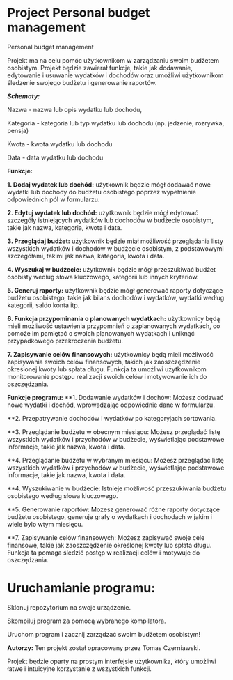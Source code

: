 # Project Personal budget management
Personal budget management

Projekt ma na celu pomóc użytkownikom w zarządzaniu swoim budżetem osobistym. Projekt będzie zawierał funkcje, takie jak dodawanie, edytowanie i usuwanie wydatków i dochodów oraz umożliwi użytkownikom śledzenie swojego budżetu i generowanie raportów.

***Schematy:***

Nazwa - nazwa lub opis wydatku lub dochodu,

Kategoria - kategoria lub typ wydatku lub dochodu (np. jedzenie, rozrywka, pensja)

Kwota - kwota wydatku lub dochodu

Data - data wydatku lub dochodu

**Funkcje:**

**1. Dodaj wydatek lub dochód:** użytkownik będzie mógł dodawać nowe wydatki lub dochody do budżetu osobistego poprzez wypełnienie odpowiednich pól w formularzu.

**2. Edytuj wydatek lub dochód:** użytkownik będzie mógł edytować szczegóły istniejących wydatków lub dochodów w budżecie osobistym, takie jak nazwa, kategoria, kwota i data.

**3. Przeglądaj budżet:** użytkownik będzie miał możliwość przeglądania listy wszystkich wydatków i dochodów w budżecie osobistym, z podstawowymi szczegółami, takimi jak nazwa, kategoria, kwota i data.

**4. Wyszukaj w budżecie:** użytkownik będzie mógł przeszukiwać budżet osobisty według słowa kluczowego, kategorii lub innych kryteriów.

**5. Generuj raporty:** użytkownik będzie mógł generować raporty dotyczące budżetu osobistego, takie jak bilans dochodów i wydatków, wydatki według kategorii, saldo konta itp.

**6. Funkcja przypominania o planowanych wydatkach:** użytkownicy będą mieli możliwość ustawienia przypomnień o zaplanowanych wydatkach, co pomoże im pamiętać o swoich planowanych wydatkach i uniknąć przypadkowego przekroczenia budżetu.

**7. Zapisywanie celów finansowych:** użytkownicy będą mieli możliwość zapisywania swoich celów finansowych, takich jak zaoszczędzenie określonej kwoty lub spłata długu. Funkcja ta umożliwi użytkownikom monitorowanie postępu realizacji swoich celów i motywowanie ich do oszczędzania.

**Funkcje programu:**
**1. Dodawanie wydatków i dochów: Możesz dodawać nowe wydatki i dochód, wprowadzając odpowiednie dane w formularzu.

**2. Przepatrywanie dochodów i wydatków po kategoryjach sortowania.

**3. Przeglądanie budżetu w obecnym miesiącu: Możesz przeglądać listę wszystkich wydatków i przychodów w budżecie, wyświetlając podstawowe informacje, takie jak nazwa, kwota i data.

**4. Przeglądanie budżetu w wybranym miesiącu: Możesz przeglądać listę wszystkich wydatków i przychodów w budżecie, wyświetlając podstawowe informacje, takie jak nazwa, kwota i data.

**4. Wyszukiwanie w budżecie: Istnieje możliwość przeszukiwania budżetu osobistego według słowa kluczowego.

**5. Generowanie raportów: Możesz generować różne raporty dotyczące budżetu osobistego, generuje grafy o wydatkach i dochodach w jakim i wiele bylo wtym miesięcu.


**7. Zapisywanie celów finansowych: Możesz zapisywać swoje cele finansowe, takie jak zaoszczędzenie określonej kwoty lub spłata długu. Funkcja ta pomaga śledzić postęp w realizacji celów i motywuje do oszczędzania.

# Uruchamianie programu:
Sklonuj repozytorium na swoje urządzenie.

Skompiluj program za pomocą wybranego kompilatora.

Uruchom program i zacznij zarządzać swoim budżetem osobistym!

**Autorzy:**
Ten projekt został opracowany przez Tomas Czerniawski.

Projekt będzie oparty na prostym interfejsie użytkownika, który umożliwi łatwe i intuicyjne korzystanie z wszystkich funkcji.

